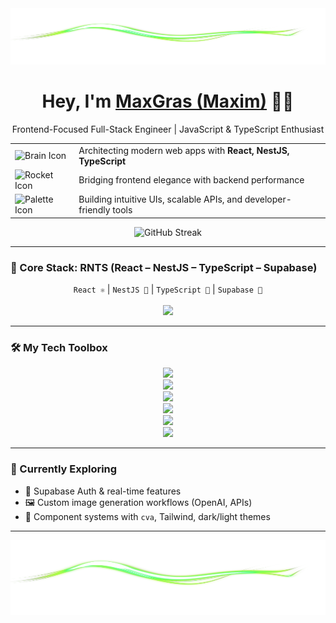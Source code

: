 <img src="./img_3.png" style="width: 100%"  height='90'/>

<h1 align="center">Hey, I'm <a href="https://github.com/MaxGras">MaxGras (Maxim)</a> 👨‍💻</h1>

<p align="center">
  Frontend-Focused Full-Stack Engineer | JavaScript & TypeScript Enthusiast
</p>

<div align="center">

|                                                                                          |                                                                              |
| ---------------------------------------------------------------------------------------- | ---------------------------------------------------------------------------- |
| ![Brain Icon](https://img.icons8.com/ios/50/f3b5b8/brain.png)                            | Architecting modern web apps with <strong>React, NestJS, TypeScript</strong> |
| ![Rocket Icon](https://img.icons8.com/ios/50/ff5733/rocket.png)                          | Bridging frontend elegance with backend performance                          |
| ![Palette Icon](https://img.icons8.com/?size=50&id=sbXydpww9x7N&format=png&color=3336ff) | Building intuitive UIs, scalable APIs, and developer-friendly tools          |

</div>

<p align="center">
  <img src="https://github-readme-streak-stats.herokuapp.com/?user=OlehDev&theme=tokyonight" alt="GitHub Streak" />
</p>

---

### 🧰 Core Stack: RNTS (React – NestJS – TypeScript – Supabase)

<p align="center">
  <code>React ⚛️</code> | <code>NestJS 🚀</code> | <code>TypeScript 🦕</code> | <code>Supabase 🧩</code><br/><br/>
  <img src="https://skillicons.dev/icons?i=react,nestjs,typescript,supabase" />
</p>

---

### 🛠️ My Tech Toolbox

<p align="center">
  <!-- Row 1: 4 icons -->
  <img src="https://skillicons.dev/icons?i=react,nextjs,ts,js" />
  <br />

  <!-- Row 2: 6 icons -->
  <img src="https://skillicons.dev/icons?i=redux,tailwind,materialui,svelte,html,css" />
  <br />

  <!-- Row 3: 8 icons -->
  <img src="https://skillicons.dev/icons?i=nodejs,express,firebase,supabase,mongodb,postgres,prisma,vite" />
  <br />

  <!-- Row 4: 8 icons -->
  <img src="https://skillicons.dev/icons?i=git,github,vercel,figma,linux,bash,docker,nginx" />
  <br />

  <!-- Row 5: 6 icons -->
  <img src="https://skillicons.dev/icons?i=jest,py,fastapi,postman,threejs,graphql" />
  <br />

  <!-- Row 6: 4 icons -->
  <img src="https://skillicons.dev/icons?i=c,cpp,arduino,raspberrypi" />
</p>

---

### 🧠 Currently Exploring

- 🧩 Supabase Auth & real-time features
- 🖼️ Custom image generation workflows (OpenAI, APIs)
- 🧱 Component systems with `cva`, Tailwind, dark/light themes

---

<p align="center">
 <img src="./img_3.png" style="width: 100%;"  height='120'/>
</p>
